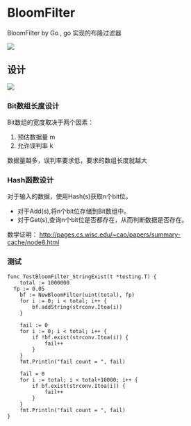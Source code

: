 # BloomFilter
BloomFilter by Go , go 实现的布隆过滤器

![](https://tva1.sinaimg.cn/large/008i3skNgy1gqbdqavvkkj30c60au74i.jpg)


## 设计

![](https://imgconvert.csdnimg.cn/aHR0cHM6Ly91c2VyLWdvbGQtY2RuLnhpdHUuaW8vMjAxOS8xMC8yOC8xNmUxMTJmYmQwMzFmZTcx?x-oss-process=image/format,png)

### Bit数组长度设计

Bit数组的宽度取决于两个因素：

1. 预估数据量 m
2. 允许误判率 k

数据量越多，误判率要求低，要求的数组长度就越大

### Hash函数设计

对于输入的数据，使用Hash(s)获取n个bit位。

- 对于Add(s),将n个bit位存储到Bit数组中。
- 对于Get(s),查询n个bit位是否都存在，从而判断数据是否存在。

数学证明： http://pages.cs.wisc.edu/~cao/papers/summary-cache/node8.html

### 测试
```golang
func TestBloomFilter_StringExist(t *testing.T) {
	total := 1000000
  fp := 0.05
	bf := NewBloomFilter(uint(total), fp)
	for i := 0; i < total; i++ {
		bf.addString(strconv.Itoa(i))
	}

	fail := 0
	for i := 0; i < total; i++ {
		if !bf.exist(strconv.Itoa(i)) {
			fail++
		}
	}
	fmt.Println("fail count = ", fail)

	fail = 0
	for i := total; i < total+10000; i++ {
		if bf.exist(strconv.Itoa(i)) {
			fail++
		}
	}
	fmt.Println("fail count = ", fail)
}
```
